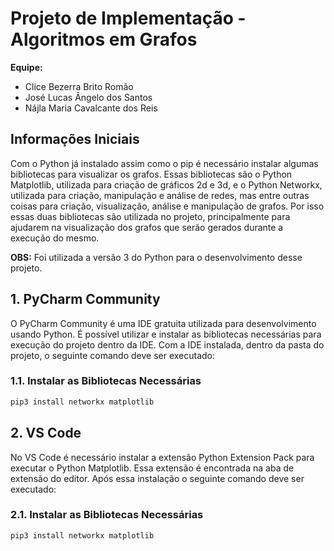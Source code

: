 # Projeto de Implementação - Algoritmos em Grafos

**Equipe:** 
 - Clice Bezerra Brito Romão
 - José Lucas Ângelo dos Santos
 - Nájla Maria Cavalcante dos Reis

## Informações Iniciais

Com o Python já instalado assim como o pip é necessário instalar algumas bibliotecas para visualizar os grafos. Essas bibliotecas são o Python Matplotlib, utilizada para criação de gráficos 2d e 3d, e o Python Networkx, utilizada para criação, manipulação e análise de redes, mas entre outras coisas para criação, visualização, análise e manipulação de grafos. Por isso essas duas bibliotecas são utilizada no projeto, principalmente para ajudarem na visualização dos grafos que serão gerados durante a execução do mesmo.

**OBS:** Foi utilizada a versão 3 do Python para o desenvolvimento desse projeto.

## 1. PyCharm Community

O PyCharm Community é uma IDE gratuita utilizada para desenvolvimento usando Python. É possível utilizar e instalar as bibliotecas necessárias para execução do projeto dentro da IDE. Com a IDE instalada, dentro da pasta do projeto, o seguinte comando deve ser executado:

### 1.1. Instalar as Bibliotecas Necessárias 
```bash 
pip3 install networkx matplotlib
```

## 2. VS Code

No VS Code é necessário instalar a extensão Python Extension Pack para executar o Python Matplotlib. Essa extensão é encontrada na aba de extensão do editor. Após essa instalação o seguinte comando deve ser executado:

### 2.1. Instalar as Bibliotecas Necessárias 
```bash 
pip3 install networkx matplotlib
```
